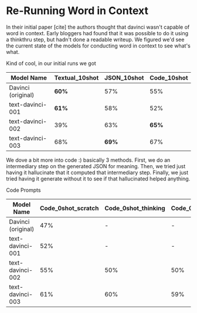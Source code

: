 # Re-Running Word in Context

In their initial paper [cite] the authors thought that davinci wasn't capable of word in context. Early bloggers had found that it was possible to do it using a thinkthru step, but hadn't done a readable writeup. We figured we'd see the current state of the models for conducting word in context to see what's what.

Kind of cool, in our initial runs we got

| Model Name         | Textual_10shot | JSON_10shot | Code_10shot |
| ------------------ | -------------- | ----------- | ----------- |
| Davinci (original) | **60%**        | 57%         | 55%         |
| text-davinci-001   | **61%**        | 58%         | 52%         |
| text-davinci-002   | 39%            | 63%         | **65%**     |
| text-davinci-003   | 68%            | **69%**     | 67%         |

We dove a bit more into code :) basically 3 methods. First, we do an intermediary step on the generated JSON for meaning. Then, we tried just having it hallucinate that it computed that intermediary step. Finally, we just tried having it generate without it to see if that hallucinated helped anything.

Code Prompts

| Model Name         | Code_0shot_scratch | Code_0shot_thinking | Code_0shot_noscratch |
| ------------------ | ------------------ | ------------------- | -------------------- |
| Davinci (original) | 47%                | -                   | -                    |
| text-davinci-001   | 52%                | -                   | -                    |
| text-davinci-002   | 55%                | 50%                 | 50%                  |
| text-davinci-003   | 61%                | 60%                 | 59%                  |
